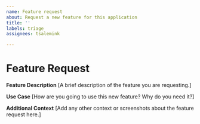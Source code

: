 ```yaml
---
name: Feature request
about: Request a new feature for this application
title: ''
labels: triage
assignees: tsalemink

---
```


# Feature Request

**Feature Description**
[A brief description of the feature you are requesting.]

**Use Case**
[How are you going to use this new feature? Why do you need it?]

**Additional Context**
[Add any other context or screenshots about the feature request here.]
